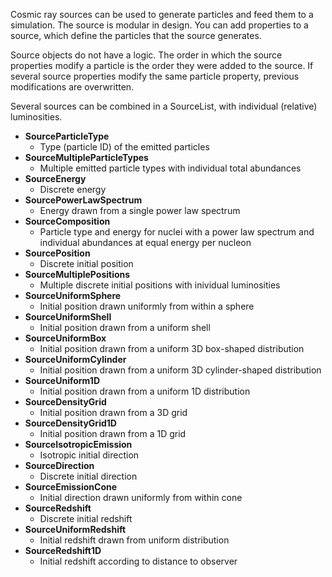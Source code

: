 Cosmic ray sources can be used to generate particles and feed them to a simulation.
The source is modular in design. You can add properties to a source, which define the particles that the source generates.

Source objects do not have a logic. The order in which the source properties modify a particle is the order they were added to the source. If several source properties modify the same particle property, previous modifications are overwritten.

Several sources can be combined in a SourceList, with individual (relative) luminosities.

* **SourceParticleType**
  * Type (particle ID) of the emitted particles
* **SourceMultipleParticleTypes**
  * Multiple emitted particle types with individual total abundances
* **SourceEnergy**
  * Discrete energy
* **SourcePowerLawSpectrum**
  * Energy drawn from a single power law spectrum
* **SourceComposition**
  * Particle type and energy for nuclei with a power law spectrum and individual abundances at equal energy per nucleon
* **SourcePosition**
  * Discrete initial position
* **SourceMultiplePositions**
  * Multiple discrete initial positions with inividual luminosities
* **SourceUniformSphere**
  * Initial position drawn uniformly from within a sphere
* **SourceUniformShell**
  * Initial position drawn from a uniform shell
* **SourceUniformBox**
  * Initial position drawn from a uniform 3D box-shaped distribution
* **SourceUniformCylinder**
  * Initial position drawn from a uniform 3D cylinder-shaped distribution
* **SourceUniform1D**
  * Initial position drawn from a uniform 1D distribution
* **SourceDensityGrid**
  * Initial position drawn from a 3D grid
* **SourceDensityGrid1D**
  * Initial position drawn from a 1D grid
* **SourceIsotropicEmission**
  * Isotropic initial direction
* **SourceDirection**
  * Discrete initial direction
* **SourceEmissionCone**
  * Initial direction drawn uniformly from within cone
* **SourceRedshift**
  * Discrete initial redshift
* **SourceUniformRedshift**
  * Initial redshift drawn from uniform distribution
* **SourceRedshift1D**
  * Initial redshift according to distance to observer